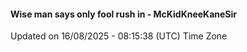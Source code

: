 #### Wise man says only fool rush in - McKidKneeKaneSir
Updated on 16/08/2025 - 08:15:38 (UTC) Time Zone
